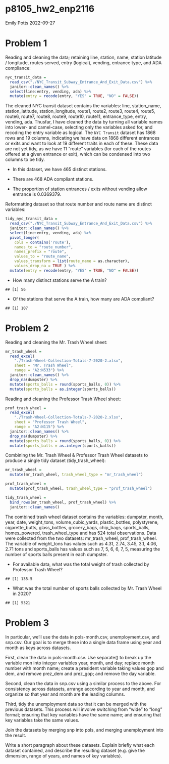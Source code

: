 p8105_hw2_enp2116
================
Emily Potts
2022-09-27

# Problem 1

Reading and cleaning the data; retaining line, station, name, station
latitude / longitude, routes served, entry (logical), vending, entrance
type, and ADA compliance:

``` r
nyc_transit_data =
  read_csv("./NYC_Transit_Subway_Entrance_And_Exit_Data.csv") %>%
  janitor::clean_names() %>%
  select(line:entry, vending, ada) %>%
  mutate(entry = recode(entry, "YES" = TRUE, "NO" = FALSE))
```

The cleaned NYC transit dataset contains the variables: line,
station_name, station_latitude, station_longitude, route1, route2,
route3, route4, route5, route6, route7, route8, route9, route10,
route11, entrance_type, entry, vending, ada. Thusfar, I have cleaned the
data by turning all variable names into lower- and camel-case, selecting
only the variables asked for, and recoding the entry variable as
logical. The `NYC Transit` dataset has 1868 rows and 19 columns,
indicating we have data on 1868 different entrances or exits and want to
look at 19 different traits in each of these. These data are not yet
tidy, as we have 11 “route” variables (for each of the routes offered at
a given entrance or exit), which can be condensed into two columns to be
tidy.

-   In this dataset, we have 465 distinct stations.

-   There are 468 ADA compliant stations.

-   The proportion of station entrances / exits without vending allow
    entrance is 0.0369379.

Reformatting dataset so that route number and route name are distinct
variables:

``` r
tidy_nyc_transit_data =
  read_csv("./NYC_Transit_Subway_Entrance_And_Exit_Data.csv") %>%
  janitor::clean_names() %>%
  select(line:entry, vending, ada) %>%
  pivot_longer(
    cols = contains('route'),
    names_to = "route_number",
    names_prefix = "route",
    values_to = "route_name",
    values_transform = list(route_name = as.character),
    values_drop_na = TRUE ) %>%
  mutate(entry = recode(entry, "YES" = TRUE, "NO" = FALSE))
```

-   How many distinct stations serve the A train?

<!-- -->

    ## [1] 56

-   Of the stations that serve the A train, how many are ADA compliant?

<!-- -->

    ## [1] 107

# Problem 2

Reading and cleaning the Mr. Trash Wheel sheet:

``` r
mr_trash_wheel =
  read_excel(
    "./Trash-Wheel-Collection-Totals-7-2020-2.xlsx",
    sheet = "Mr. Trash Wheel",
    range = "A2:N533") %>%
  janitor::clean_names() %>% 
  drop_na(dumpster) %>% 
  mutate(sports_balls = round(sports_balls, 0)) %>% 
  mutate(sports_balls = as.integer(sports_balls))
```

Reading and cleaning the Professor Trash Wheel sheet:

``` r
prof_trash_wheel =
  read_excel(
    "./Trash-Wheel-Collection-Totals-7-2020-2.xlsx",
    sheet = "Professor Trash Wheel",
    range = "A2:N115") %>%
  janitor::clean_names() %>% 
  drop_na(dumpster) %>% 
  mutate(sports_balls = round(sports_balls, 0)) %>% 
  mutate(sports_balls = as.integer(sports_balls))
```

Combining the Mr. Trash Wheel & Professor Trash Wheel datasets to
produce a single tidy dataset (tidy_trash_wheel):

``` r
mr_trash_wheel = 
  mutate(mr_trash_wheel, trash_wheel_type = "mr_trash_wheel")

prof_trash_wheel = 
  mutate(prof_trash_wheel, trash_wheel_type = "prof_trash_wheel")

tidy_trash_wheel = 
  bind_rows(mr_trash_wheel, prof_trash_wheel) %>%
  janitor::clean_names() 
```

The combined trash wheel dataset contains the variables: dumpster,
month, year, date, weight_tons, volume_cubic_yards, plastic_bottles,
polystyrene, cigarette_butts, glass_bottles, grocery_bags, chip_bags,
sports_balls, homes_powered, trash_wheel_type and has 524 total
observations. Data were collected from the two datasets: mr_trash_wheel,
prof_trash_wheel. The variable of weight_tons has values such as 4.31,
2.74, 3.45, 3.1, 4.06, 2.71 tons and sports_balls has values such as 7,
5, 6, 6, 7, 5, measuring the number of sports balls present in each
dumpster.

-   For available data, what was the total weight of trash collected by
    Professor Trash Wheel?

<!-- -->

    ## [1] 135.5

-   What was the total number of sports balls collected by Mr. Trash
    Wheel in 2020?

<!-- -->

    ## [1] 5321

# Problem 3

In particular, we’ll use the data in pols-month.csv, unemployment.csv,
and snp.csv. Our goal is to merge these into a single data frame using
year and month as keys across datasets.

First, clean the data in pols-month.csv. Use separate() to break up the
variable mon into integer variables year, month, and day; replace month
number with month name; create a president variable taking values gop
and dem, and remove prez_dem and prez_gop; and remove the day variable.

Second, clean the data in snp.csv using a similar process to the above.
For consistency across datasets, arrange according to year and month,
and organize so that year and month are the leading columns.

Third, tidy the unemployment data so that it can be merged with the
previous datasets. This process will involve switching from “wide” to
“long” format; ensuring that key variables have the same name; and
ensuring that key variables take the same values.

Join the datasets by merging snp into pols, and merging unemployment
into the result.

Write a short paragraph about these datasets. Explain briefly what each
dataset contained, and describe the resulting dataset (e.g. give the
dimension, range of years, and names of key variables).
